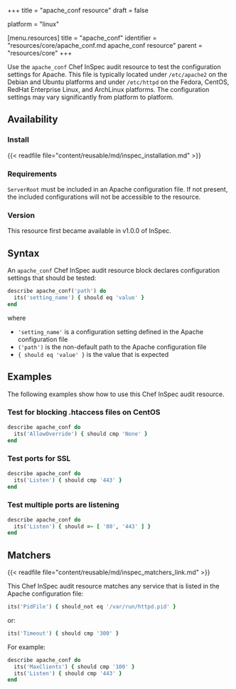 +++
title = "apache_conf resource"
draft = false

platform = "linux"

[menu.resources]
    title = "apache_conf"
    identifier = "resources/core/apache_conf.md apache_conf resource"
    parent = "resources/core"
+++

Use the `apache_conf` Chef InSpec audit resource to test the configuration settings for Apache. This file is typically located under `/etc/apache2` on the Debian and Ubuntu platforms and under `/etc/httpd` on the Fedora, CentOS, RedHat Enterprise Linux, and ArchLinux platforms. The configuration settings may vary significantly from platform to platform.

## Availability

### Install

{{< readfile file="content/reusable/md/inspec_installation.md" >}}

### Requirements

`ServerRoot` must be included in an Apache configuration file. If not present, the included configurations will not be accessible to the resource.

### Version

This resource first became available in v1.0.0 of InSpec.

## Syntax

An `apache_conf` Chef InSpec audit resource block declares configuration settings that should be tested:

```ruby
describe apache_conf('path') do
  its('setting_name') { should eq 'value' }
end
```

where

- `'setting_name'` is a configuration setting defined in the Apache configuration file
- `('path')` is the non-default path to the Apache configuration file
- `{ should eq 'value' }` is the value that is expected

## Examples

The following examples show how to use this Chef InSpec audit resource.

### Test for blocking .htaccess files on CentOS

```ruby
describe apache_conf do
  its('AllowOverride') { should cmp 'None' }
end
```

### Test ports for SSL

```ruby
describe apache_conf do
  its('Listen') { should cmp '443' }
end
```

### Test multiple ports are listening

```ruby
describe apache_conf do
  its('Listen') { should =~ [ '80', '443' ] }
end
```

## Matchers

{{< readfile file="content/reusable/md/inspec_matchers_link.md" >}}

This Chef InSpec audit resource matches any service that is listed in the Apache configuration file:

```ruby
its('PidFile') { should_not eq '/var/run/httpd.pid' }
```

or:

```ruby
its('Timeout') { should cmp '300' }
```

For example:

```ruby
describe apache_conf do
  its('MaxClients') { should cmp '100' }
  its('Listen') { should cmp '443' }
end
```
